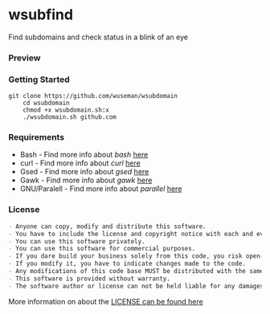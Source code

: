 # wsubfind

Find subdomains and check status in a blink of an eye

### Preview

### Getting Started

	git clone https://github.com/wuseman/wsubdomain
        cd wsubdomain
        chmod +x wsubdomain.sh:x
        ./wsubdomain.sh github.com

### Requirements

- Bash         - Find more info about _bash_ [here](https://www.gnu.org/software/bash/)
- curl         - Find more info about _curl_ [here](https://curl.se/)
- Gsed         - Find more info about _gsed_ [here](https://www.gnu.org/software/sed/)
- Gawk 	       - Find more info about _gawk_ [here](https://www.gnu.org/software/gawk/)
- GNU/Paralell - Find more info about _parallel_ [here](https://www.gnu.org/software/parallel/)

### License

```markdown
- Anyone can copy, modify and distribute this software.
- You have to include the license and copyright notice with each and every distribution.
- You can use this software privately.
- You can use this software for commercial purposes.
- If you dare build your business solely from this code, you risk open-sourcing the whole code base.
- If you modify it, you have to indicate changes made to the code.
- Any modifications of this code base MUST be distributed with the same license, GPLv3.
- This software is provided without warranty.
- The software author or license can not be held liable for any damages inflicted by the software.
```

More information on about the [LICENSE can be found here](http://choosealicense.com/licenses/gpl-3.0/)
